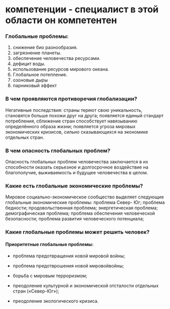 # компетенции - специалист  в этой области он компетентен

### Глобальные проблемы:
1. снижение био разнообразия. 
2. загрязнение планеты.
3. обеспечение человечества ресурсами.
4. дефицит воды.
5. использование ресурсов мирового океана.
6. Глобальное потепление. 
7. озоновые  дыры
8. парниковый эффект

### В чем проявляются противоречия глобализации?

Негативные последствия: страны теряют свою уникальность, становятся больше похожи друг на друга; появляется единый стандарт потребления, сближение стран способствует навязыванию определённого образа жизни; появляется угроза мировых экономических кризисов, сильно сказывающихся на экономике отдельных стран.

### В чем опасность глобальных проблем?

Опасность глобальных проблем человечества
заключается в их способности оказать серьезное и долгосрочное воздействие на благополучие, выживаемость и будущее человечества в целом.

### Какие есть глобальные экономические проблемы?

Мировое социально-экономическое сообщество выделяет следующие глобальные
экономические проблемы: проблема Север- Юг; 
проблема бедности; продовольственная проблема; 
энергетическая проблема; демографическая проблема; 
проблема обеспечения человеческой безопасности;
проблема развития человеческого потенциала;

### Какие глобальные проблемы может решить человек?

#### Приоритетные глобальные проблемы:

- проблема предотвращения новой мировой войны;

- проблема предотврошения новой мировойвойны;

- борьба с мировым терроризмом;

- преодоление культурной и экономической отсталости отдельных стран («Север-Юг»);

- преодоление экологического кризиса.




